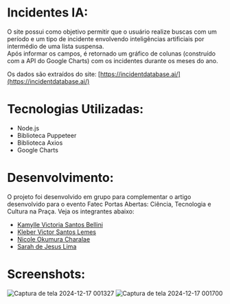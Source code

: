 # Incidentes IA:

O site possui como objetivo permitir que o usuário realize buscas com um período e um tipo de incidente envolvendo inteligências artificiais por intermédio de uma lista suspensa.  
Após informar os campos, é retornado um gráfico de colunas (construído com a API do Google Charts) com os incidentes durante os meses do ano.

Os dados são extraídos do site: [https://incidentdatabase.ai/](https://incidentdatabase.ai/)

# Tecnologias Utilizadas:

- Node.js
- Biblioteca Puppeteer
- Biblioteca Axios
- Google Charts

# Desenvolvimento:

O projeto foi desenvolvido em grupo para complementar o artigo desenvolvido para o evento Fatec Portas Abertas: Ciência, Tecnologia e Cultura na Praça. Veja os integrantes abaixo:

- [Kamylle Victoria Santos Bellini](https://github.com/kamyllevictoria)
- [Kleber Victor Santos Lemes](https://github.com/KleberV10)
- [Nicole Okumura Charalae](https://github.com/NicoleCharale)
- [Sarah de Jesus Lima](https://github.com/ImNotSarah)

# Screenshots:

![Captura de tela 2024-12-17 001327](https://github.com/user-attachments/assets/d135478f-9706-4c1c-a0f9-272e36824f29)
![Captura de tela 2024-12-17 001700](https://github.com/user-attachments/assets/4044a5bd-5782-44cf-8200-50d74f1bd166)
